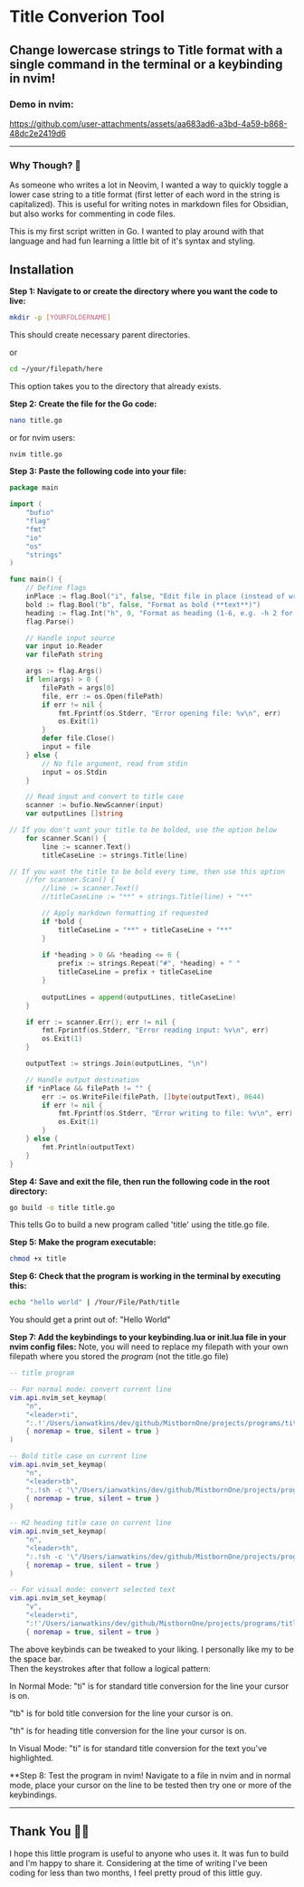 # Title Converion Tool
## Change lowercase strings to Title format with a single command in the terminal or a keybinding in nvim!

### Demo in nvim:
https://github.com/user-attachments/assets/aa683ad6-a3bd-4a59-b868-48dc2e2419d6

---

### Why Though? 🧠
As someone who writes a lot in Neovim, I wanted a way to quickly toggle a lower case string to a title format (first letter of each word in the string is capitalized).  This is useful for writing notes in markdown files for Obsidian, but also works for commenting in code files.  

This is my first script written in Go.  I wanted to play around with that language and had fun learning a little bit of it's syntax and styling.

## Installation

**Step 1: Navigate to or create the directory where you want the code to live:**

```Bash
mkdir -p [YOURFOLDERNAME]
```
This should create necessary parent directories.

or

```Bash
cd ~/your/filepath/here
```
This option takes you to the directory that already exists.

**Step 2: Create the file for the Go code:**

```Bash
nano title.go
```
or for nvim users:

```Bash
nvim title.go
```

**Step 3: Paste the following code into your file:**

```Go
package main

import (
	"bufio"
	"flag"
	"fmt"
	"io"
	"os"
	"strings"
)

func main() {
	// Define flags
	inPlace := flag.Bool("i", false, "Edit file in place (instead of writing to stdout)")
	bold := flag.Bool("b", false, "Format as bold (**text**)")
	heading := flag.Int("h", 0, "Format as heading (1-6, e.g. -h 2 for ##)")
	flag.Parse()

	// Handle input source
	var input io.Reader
	var filePath string

	args := flag.Args()
	if len(args) > 0 {
		filePath = args[0]
		file, err := os.Open(filePath)
		if err != nil {
			fmt.Fprintf(os.Stderr, "Error opening file: %v\n", err)
			os.Exit(1)
		}
		defer file.Close()
		input = file
	} else {
		// No file argument, read from stdin
		input = os.Stdin
	}

	// Read input and convert to title case
	scanner := bufio.NewScanner(input)
	var outputLines []string

// If you don't want your title to be bolded, use the option below	
	for scanner.Scan() {
		line := scanner.Text()
		titleCaseLine := strings.Title(line)

// If you want the title to be bold every time, then use this option
	//for scanner.Scan() {
		//line := scanner.Text()
		//titleCaseLine := "**" + strings.Title(line) + "**"

		// Apply markdown formatting if requested
		if *bold {
			titleCaseLine = "**" + titleCaseLine + "**"
		}
		
		if *heading > 0 && *heading <= 6 {
			prefix := strings.Repeat("#", *heading) + " "
			titleCaseLine = prefix + titleCaseLine
		}
		
		outputLines = append(outputLines, titleCaseLine)
	}

	if err := scanner.Err(); err != nil {
		fmt.Fprintf(os.Stderr, "Error reading input: %v\n", err)
		os.Exit(1)
	}

	outputText := strings.Join(outputLines, "\n")

	// Handle output destination
	if *inPlace && filePath != "" {
		err := os.WriteFile(filePath, []byte(outputText), 0644)
		if err != nil {
			fmt.Fprintf(os.Stderr, "Error writing to file: %v\n", err)
			os.Exit(1)
		}
	} else {
		fmt.Println(outputText)
	}
}

```

**Step 4: Save and exit the file, then run the following code in the root directory:**

```Bash
go build -o title title.go
```
This tells Go to build a new program called 'title' using the title.go file.


**Step 5: Make the program executable:**

```Bash
chmod +x title
```

**Step 6: Check that the program is working in the terminal by executing this:**

```Bash
echo "hello world" | /Your/File/Path/title
```
You should get a print out of: "Hello World"


**Step 7: Add the keybindings to your keybinding.lua or init.lua file in your nvim config files:**
Note, you will need to replace my filepath with your own filepath where you stored the _program_ (not the title.go file)

```Lua
-- title program

-- For normal mode: convert current line
vim.api.nvim_set_keymap(
	"n",
	"<leader>ti",
	":.!'/Users/ianwatkins/dev/github/MistbornOne/projects/programs/title'<CR>",
	{ noremap = true, silent = true }
)

-- Bold title case on current line
vim.api.nvim_set_keymap(
	"n",
	"<leader>tb",
	":.!sh -c '\"/Users/ianwatkins/dev/github/MistbornOne/projects/programs/title\" -b'<CR>",
	{ noremap = true, silent = true }
)

-- H2 heading title case on current line
vim.api.nvim_set_keymap(
	"n",
	"<leader>th",
	":.!sh -c '\"/Users/ianwatkins/dev/github/MistbornOne/projects/programs/title\" -h=2'<CR>",
	{ noremap = true, silent = true }
)

-- For visual mode: convert selected text
vim.api.nvim_set_keymap(
	"v",
	"<leader>ti",
	":!'/Users/ianwatkins/dev/github/MistbornOne/projects/programs/title'<CR>",
	{ noremap = true, silent = true }
```

The above keybinds can be tweaked to your liking.  I personally like my <leader> to be the space bar.  
Then the keystrokes after that follow a logical pattern:  

In Normal Mode:
"<leader>ti" is for standard title conversion for the line your cursor is on.

"<leader>tb" is for bold title conversion for the line your cursor is on.

"<leader>th" is for heading title conversion for the line your cursor is on.

In Visual Mode:
"<leader>ti" is for standard title conversion for the text you've highlighted.


**Step 8: Test the program in nvim!  Navigate to a file in nvim and in normal mode, place your cursor on the line to be tested then try one or more of the keybindings.

---

## Thank You 🙏🏼

I hope this little program is useful to anyone who uses it.  It was fun to build and I'm happy to share it.  Considering at the time of writing I've been coding for less than two months, I feel pretty proud of this little guy.
